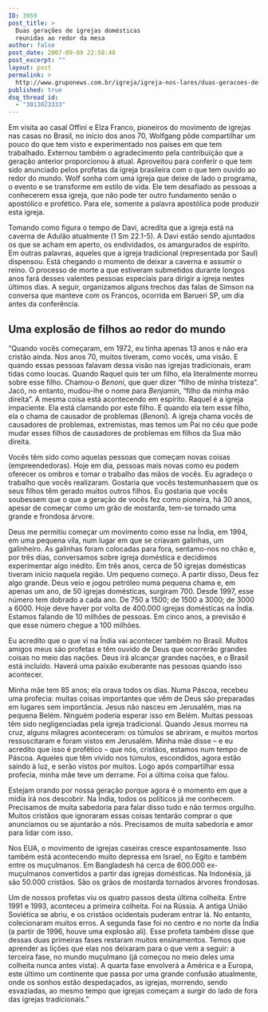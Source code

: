 ```yaml
---
ID: 3959
post_title: >
  Duas gerações de igrejas domésticas
  reunidas ao redor da mesa
author: false
post_date: 2007-09-09 22:58:48
post_excerpt: ""
layout: post
permalink: >
  http://www.gruponews.com.br/igreja/igreja-nos-lares/duas-geracoes-de-igrejas-domesticas-reunidas-ao-redor-da-mesa
published: true
dsq_thread_id:
  - "3013023333"
---
```

Em visita ao casal Offini e Elza Franco, pioneiros do movimento de igrejas nas casas no Brasil, no início dos anos 70, Wolfgang pôde compartilhar um pouco do que tem visto e experimentado nos países em que tem trabalhado. Externou também o agradecimento pela contribuição que a geração anterior proporcionou à atual. Aproveitou para conferir o que tem sido anunciado pelos profetas da igreja brasileira com o que tem ouvido ao redor do mundo. Wolf sonha com uma igreja que deixe de lado o programa, o evento e se transforme em estilo de vida. Ele tem desafiado as pessoas a conhecerem essa igreja, que não pode ter outro fundamento senão o apostólico e profético. Para ele, somente a palavra apostólica pode produzir esta igreja.

Tomando como figura o tempo de Davi, acredita que a igreja está na caverna de Adulão atualmente (1 Sm 22.1-5). A Davi estão sendo ajuntados os que se acham em aperto, os endividados, os amargurados de espírito. Em outras palavras, aqueles que a igreja tradicional (representada por Saul) dispensou. Está chegando o momento de deixar a caverna e assumir o reino. O processo de morte a que estiveram submetidos durante longos anos fará desses valentes pessoas especiais para dirigir a igreja nestes últimos dias. A seguir, organizamos alguns trechos das falas de Simson na conversa que manteve com os Francos, ocorrida em Barueri SP, um dia antes da conferência.
<h2>Uma explosão de filhos ao redor do mundo</h2>
“Quando vocês começaram, em 1972, eu tinha apenas 13 anos e não era cristão ainda. Nos anos 70, muitos tiveram, como vocês, uma visão. E quando essas pessoas falavam dessa visão nas igrejas tradicionais, eram tidas como loucas. Quando Raquel quis ter um filho, ela literalmente morreu sobre esse filho. Chamou-o <i>Benoni</i>, que quer dizer “filho de minha tristeza”. Jacó, no entanto, mudou-lhe o nome para <i>Benjamin</i>, “filho da minha mão direita”. A mesma coisa está acontecendo em espírito. Raquel é a igreja impaciente. Ela está clamando por este filho. E quando ela tem esse filho, ela o chama de causador de problemas (<i>Benoni</i>). A igreja chama vocês de causadores de problemas, extremistas, mas temos um Pai no céu que pode mudar esses filhos de causadores de problemas em filhos da Sua mão direita.

Vocês têm sido como aquelas pessoas que começam novas coisas (empreendedoras). Hoje em dia, pessoas mais novas como eu podem oferecer os ombros e tomar o trabalho das mãos de vocês. Eu agradeço o trabalho que vocês realizaram. Gostaria que vocês testemunhassem que os seus filhos têm gerado muitos outros filhos. Eu gostaria que vocês soubessem que o que a geração de vocês fez como pioneira, há 30 anos, apesar de começar como um grão de mostarda, tem-se tornado uma grande e frondosa árvore.

Deus me permitiu começar um movimento como esse na Índia, em 1994, em uma pequena vila, num lugar em que se criavam galinhas, um galinheiro. As galinhas foram colocadas para fora, sentamo-nos no chão e, por três dias, conversamos sobre igreja doméstica e decidimos experimentar algo inédito. Em três anos, cerca de 50 igrejas domésticas tiveram início naquela região. Um pequeno começo. A partir disso, Deus fez algo grande. Deus veio e jogou petróleo numa pequena chama e, em apenas um ano, de 50 igrejas domésticas, surgiram 700. Desde 1997, esse número tem dobrado a cada ano. De 750 a 1500; de 1500 a 3000; de 3000 a 6000. Hoje deve haver por volta de 400.000 igrejas domésticas na Índia. Estamos falando de 10 milhões de pessoas. Em cinco anos, a previsão é que esse número chegue a 100 milhões.

Eu acredito que o que vi na Índia vai acontecer também no Brasil. Muitos amigos meus são profetas e têm ouvido de Deus que ocorrerão grandes coisas no meio das nações. Deus irá alcançar grandes nações, e o Brasil está incluído. Haverá uma paixão exuberante nas pessoas quando isso acontecer.

Minha mãe tem 85 anos; ela orava todos os dias. Numa Páscoa, recebeu uma profecia: muitas coisas importantes que vêm de Deus são preparadas em lugares sem importância. Jesus não nasceu em Jerusalém, mas na pequena Belém. Ninguém poderia esperar isso em Belém. Muitas pessoas têm sido negligenciadas pela igreja tradicional. Quando Jesus morreu na cruz, alguns milagres aconteceram: os túmulos se abriram, e muitos mortos ressuscitaram e foram vistos em Jerusalém. Minha mãe disse – e eu acredito que isso é profético – que nós, cristãos, estamos num tempo de Páscoa. Aqueles que têm vivido nos túmulos, escondidos, agora estão saindo à luz, e serão vistos por muitos. Logo após compartilhar essa profecia, minha mãe teve um derrame. Foi a última coisa que falou.

Estejam orando por nossa geração porque agora é o momento em que a mídia irá nos descobrir. Na Índia, todos os políticos já me conhecem. Precisamos de muita sabedoria para falar disso tudo e não termos orgulho. Muitos cristãos que ignoraram essas coisas tentarão comprar o que anunciamos ou se ajuntarão a nós. Precisamos de muita sabedoria e amor para lidar com isso.

Nos EUA, o movimento de igrejas caseiras cresce espantosamente. Isso também está acontecendo muito depressa em Israel, no Egito e também entre os muçulmanos. Em Bangladesh há cerca de 600.000 ex-muçulmanos convertidos a partir das igrejas domésticas. Na Indonésia, já são 50.000 cristãos. São os grãos de mostarda tornados árvores frondosas.

Um de nossos profetas viu os quatro passos desta última colheita. Entre 1991 e 1993, aconteceu a primeira colheita. Foi na Rússia. A antiga União Soviética se abriu, e os cristãos ocidentais puderam entrar lá. No entanto, colecionaram muitos erros. A segunda fase foi no centro e no norte da Índia (a partir de 1996, houve uma explosão ali). Esse profeta também disse que dessas duas primeiras fases restaram muitos ensinamentos. Temos que aprender as lições que elas nos deixaram para o que vem a seguir: a terceira fase, no mundo muçulmano (já começou no meio deles uma colheita nunca antes vista). A quarta fase envolverá a América e a Europa, este último um continente que passa por uma grande confusão atualmente, onde os sonhos estão despedaçados, as igrejas, morrendo, sendo esvaziadas, ao mesmo tempo que igrejas começam a surgir do lado de fora das igrejas tradicionais.”
